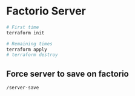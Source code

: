 # Factorio Server

```sh
# First time
terraform init

# Remaining times
terraform apply
# terraform destroy
```

## Force server to save on factorio

```
/server-save
```
